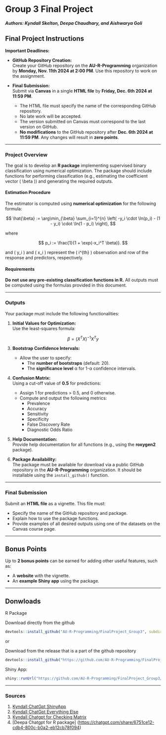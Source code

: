 # Group 3 Final Project
#### *Authors: Kyndall Skelton, Deepa Chaudhary, and Aishwarya Goli*

## Final Project Instructions

**Important Deadlines:**
- **GitHub Repository Creation:**  
  Create your GitHub repository on the **AU-R-Programming** organization by **Monday, Nov. 11th 2024 at 2:00 PM**. Use this repository to work on the assignment.
  
- **Final Submission:**  
  Submit via **Canvas** in a single **HTML file** by **Friday, Dec. 6th 2024 at 11:59 PM**.  
  - The HTML file must specify the name of the corresponding GitHub repository.  
  - No late work will be accepted.  
  - The version submitted on Canvas must correspond to the last version on GitHub.  
  - **No modifications** to the GitHub repository after **Dec. 6th 2024 at 11:59 PM**. Any changes will result in **zero points**.

---

### Project Overview
The goal is to develop an **R package** implementing supervised binary classification using numerical optimization. The package should include functions for performing classification (e.g., estimating the coefficient vector \( \beta \)) and generating the required outputs.

#### Estimation Procedure
The estimator is computed using **numerical optimization** for the following formula:

$$
\hat{\beta} := \arg\min_{\beta} \sum_{i=1}^{n} \left( -y_i \cdot \ln(p_i) - (1 - y_i) \cdot \ln(1 - p_i) \right),
$$

where

$$
p_i := \frac{1}{1 + \exp(-x_i^T \beta)}.
$$

and \( y_i \) and \( x_i \) represent the \( i^{th} \) observation and row of the response and predictors, respectively.

#### Requirements
**Do not use any pre-existing classification functions in R.** All outputs must be computed using the formulas provided in this document.

---

### Outputs
Your package must include the following functionalities:

1. **Initial Values for Optimization:**  
   Use the least-squares formula:

$$
\beta = (X^T X)^{-1} X^T y
$$

3. **Bootstrap Confidence Intervals:**  
   - Allow the user to specify:  
     - The **number of bootstraps** (default: 20).  
     - The **significance level** &alpha; for 1-&alpha; confidence intervals.

4. **Confusion Matrix:**  
   Using a cut-off value of **0.5** for predictions:
   - Assign 1 for predictions > 0.5, and 0 otherwise.
   - Compute and output the following metrics:  
     - Prevalence  
     - Accuracy  
     - Sensitivity  
     - Specificity  
     - False Discovery Rate  
     - Diagnostic Odds Ratio  

5. **Help Documentation:**  
   Provide help documentation for all functions (e.g., using the **roxygen2** package).

6. **Package Availability:**  
   The package must be available for download via a public GitHub repository in the **AU-R-Programming** organization. It should be installable using the `install_github()` function.

---

### Final Submission
Submit an **HTML file** as a vignette. This file must:
- Specify the name of the GitHub repository and package.
- Explain how to use the package functions.
- Provide examples of all desired outputs using one of the datasets on the Canvas course page.

---

## Bonus Points
Up to **2 bonus points** can be earned for adding other useful features, such as:
- A **website** with the vignette.
- An **example Shiny app** using the package.

---

## Donwloads
R Package

Download directly from the github
```R
devtools::install_github("AU-R-Programming/FinalProject_Group3", subdir = "binaryClassifier")
```
or

Download from the release that is a part of the github repository
```R
devtools::install_github("https://github.com/AU-R-Programming/FinalProject_Group3/releases/download/v0.1.0/binaryClassifier_0.1.0.tar.gz")
```
Shiny App:

```R
shiny::runUrl("https://github.com/AU-R-Programming/FinalProject_Group3/raw/main/Shiny_App.zip")
```


---

### Sources

1. [Kyndall ChatGpt ShinyApp](https://chatgpt.com/share/6752070d-8c00-800c-8861-6cca77e63edc)
2. [Kyndall ChatGpt Everything Else](https://chatgpt.com/share/674ce00f-c60c-800c-bced-b59ec7e60786)
3. [Kyndall Chatgpt for Checking Matrix](https://chatgpt.com/share/675207d0-02d4-800c-b361-f50706ad87bd)
4. [Deepa Chatgpt for R package] (https://chatgpt.com/share/6751ce12-cdb4-800c-b0a2-eb12cb78f094)


